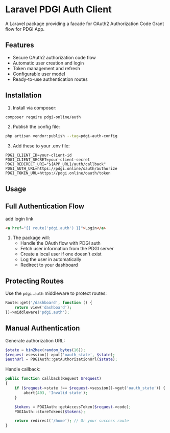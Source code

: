 # Laravel PDGI Auth Client

A Laravel package providing a facade for OAuth2 Authorization Code Grant flow for PDGI App.

## Features

- Secure OAuth2 authorization code flow
- Automatic user creation and login
- Token management and refresh
- Configurable user model
- Ready-to-use authentication routes

## Installation

1. Install via composer:
```bash
composer require pdgi-online/auth
```

2. Publish the config file:
```bash
php artisan vendor:publish --tag=pdgi-auth-config
```

3. Add these to your .env file:
```
PDGI_CLIENT_ID=your-client-id
PDGI_CLIENT_SECRET=your-client-secret
PDGI_REDIRECT_URI="${APP_URL}/auth/callback"
PDGI_AUTH_URL=https://pdgi.online/oauth/authorize
PDGI_TOKEN_URL=https://pdgi.online/oauth/token
```

## Usage

## Full Authentication Flow

add login link
```html
<a href="{{ route('pdgi.auth') }}">Login</a>
```

1. The package will:
   - Handle the OAuth flow with PDGI auth
   - Fetch user information from the PDGI server
   - Create a local user if one doesn't exist
   - Log the user in automatically
   - Redirect to your dashboard

## Protecting Routes

Use the `pdgi.auth` middleware to protect routes:

```php
Route::get('/dashboard', function () {
    return view('dashboard');
})->middleware('pdgi.auth');
```

## Manual Authentication

Generate authorization URL:

```php
$state = bin2hex(random_bytes(16));
$request->session()->put('oauth_state', $state);
$authUrl = PDGIAuth::getAuthorizationUrl($state);
```

Handle callback:
```php
public function callback(Request $request)
{
    if ($request->state !== $request->session()->get('oauth_state')) {
        abort(403, 'Invalid state');
    }

    $tokens = PDGIAuth::getAccessToken($request->code);
    PDGIAuth::storeTokens($tokens);

    return redirect('/home'); // Or your success route
}
```